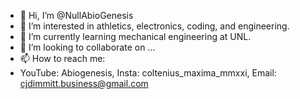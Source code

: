 - 👋 Hi, I’m @NullAbioGenesis
- 👀 I’m interested in athletics, electronics, coding, and engineering.
- 🌱 I’m currently learning mechanical engineering at UNL.
- 💞️ I’m looking to collaborate on ... 
- 📫 How to reach me: 
- YouTube: Abiogenesis, Insta: coltenius_maxima_mmxxi, Email: cjdimmitt.business@gmail.com
